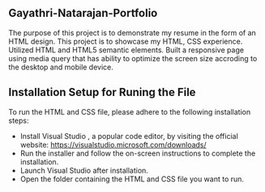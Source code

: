 ## Gayathri-Natarajan-Portfolio
The purpose of this project is to demonstrate my resume in the form of an HTML design. This project is to showcase my HTML, CSS experience. Utilized HTML and HTML5 semantic elements.
Built a responsive page using media query that has ability to optimize the screen size accroding to the desktop and mobile device.

## Installation Setup for Runing the File
To run the HTML and CSS file, please adhere to the following installation steps:

* Install Visual Studio , a popular code editor, by visiting the official website: https://visualstudio.microsoft.com/downloads/
* Run the installer and follow the on-screen instructions to complete the installation.
* Launch Visual Studio after installation.
* Open the folder containing the HTML and CSS file you want to run.
